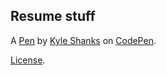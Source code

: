 Resume stuff
------------


A [Pen](https://codepen.io/mavrK/pen/PzGvdJ) by [Kyle Shanks](https://codepen.io/mavrK) on [CodePen](https://codepen.io).

[License](https://codepen.io/license/pen/PzGvdJ).